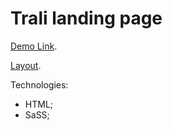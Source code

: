 # Trali landing page

[Demo Link](https://leonid1313.github.io/trali/).

[Layout](https://www.figma.com/file/KLIPnoitpqLRdvvsCzKdOT/trali?node-id=152%3A9172).

Technologies:
  - HTML;
  - SaSS;
